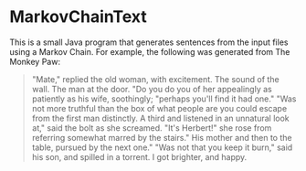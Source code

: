 # MarkovChainText
This is a small Java program that generates sentences from the input files using a Markov Chain. For example, the following was generated from 
The Monkey Paw:

> "Mate," replied the old woman, with excitement. 
The sound of the wall. 
The man at the door. 
"Do you do you of her appealingly as patiently as his wife, soothingly; "perhaps you'll find it had one." 
"Was not more truthful than the box of what people are you could escape from the first man distinctly. 
A third and listened in an unnatural look at," said the bolt as she screamed. 
"It's Herbert!" she rose from referring somewhat marred by the stairs." 
His mother and then to the table, pursued by the next one." 
"Was not that you keep it burn," said his son, and spilled in a torrent. 
I got brighter, and happy. 

